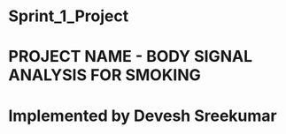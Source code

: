 # Sprint_1_Project
# PROJECT NAME - BODY SIGNAL ANALYSIS FOR SMOKING
# Implemented by Devesh Sreekumar
